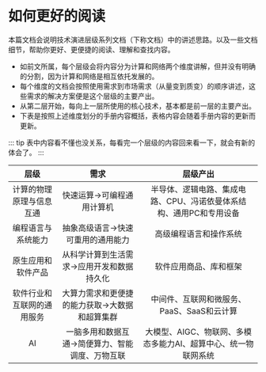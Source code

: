# 如何更好的阅读
本篇文档会说明技术演进层级系列文档（下称文档）中的讲述思路。以及一些文档细节，帮助你更好、更便捷的阅读、理解和查找内容。

* 如前文所属，每个层级会将内容分为计算和网络两个维度讲解，但并没有明确的分割，因为计算和网络是相互依托发展的。
* 每个维度的文档会按照使用需求到市场需求（从量变到质变）的顺序讲述，这些需求的解决方案便是这个层级的主要产出。
* 从第二层开始，每向上一层所使用的核心技术，基本都是前一层的主要产出。
* 下表是按照上述维度划分的手册内容概括，表格内容会随着手册内容的更新而更新。

::: tip
表中内容看不懂也没关系，每看完一个层级的内容回来看一下，就会有新的体会了。
:::

|层级|需求	|层级产出|
|:--:|:--:|:--:|
|计算的物理原理与信息互通|快速运算->可编程通用计算机|半导体、逻辑电路、集成电路、CPU、冯诺依曼体系结构、通用PC和专用设备|
|编程语言与系统能力|抽象高级语言->快速可重用的通用能力|高级编程语言和操作系统|
|原生应用和软件产品|从科学计算到生活需求->应用开发和数据持久化|软件应用商品、库和框架|
|软件行业和互联网的通用服务|大算力需求和更便捷的能力获取->大数据和超算集群|中间件、互联网和微服务、PaaS、SaaS和云计算|
|AI|一脑多用和数据互通->简便算力、智能调度、万物互联|大模型、AIGC、物联网、多模态多能力AI、超算中心、统一物联网系统|

